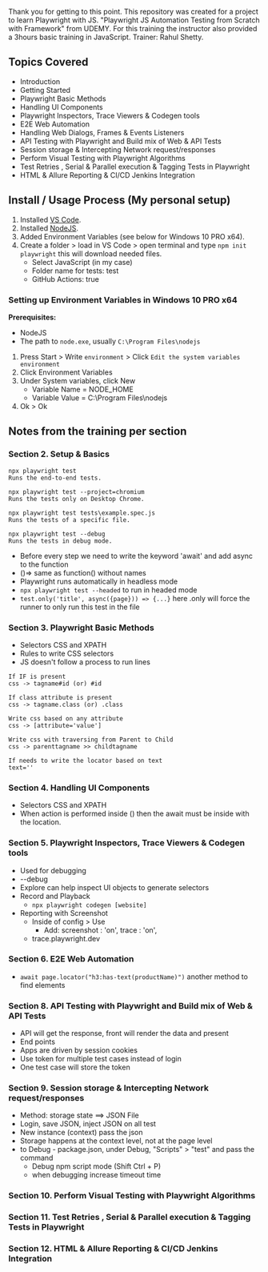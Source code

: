 Thank you for getting to this point. This repository was created for a project to learn Playwright with JS. "Playwright JS Automation Testing from Scratch with Framework" from UDEMY. For this training the instructor also provided a 3hours basic training in JavaScript. Trainer: Rahul Shetty.

## Topics Covered
- Introduction
- Getting Started
- Playwright Basic Methods
- Handling UI Components
- Playwright Inspectors, Trace Viewers & Codegen tools
- E2E Web Automation
- Handling Web Dialogs, Frames & Events Listeners
- API Testing with Playwright and Build mix of Web & API Tests
- Session storage & Intercepting Network request/responses
- Perform Visual Testing with Playwright Algorithms
- Test Retries , Serial & Parallel execution & Tagging Tests in Playwright
- HTML & Allure Reporting & CI/CD Jenkins Integration

## Install / Usage Process (My personal setup)
1. Installed [VS Code](https://code.visualstudio.com).
2. Installed [NodeJS](https://nodejs.org).
3. Added Environment Variables (see below for Windows 10 PRO x64).
4. Create a folder > load in VS Code > open terminal and type `npm init playwright` this will download needed files.
    - Select JavaScript (in my case)
    - Folder name for tests: test
    - GitHub Actions: true

### Setting up Environment Variables in Windows 10 PRO x64

**Prerequisites:**
- NodeJS
- The path to `node.exe`, usually `C:\Program Files\nodejs`

1. Press Start > Write `environment` > Click `Edit the system variables environment`
2. Click Environment Variables
3. Under System variables, click New
    - Variable Name = NODE_HOME
    - Variable Value = C:\Program Files\nodejs
4. Ok > Ok

## Notes from the training per section

### Section 2. Setup & Basics
```
npx playwright test
Runs the end-to-end tests.

npx playwright test --project=chromium
Runs the tests only on Desktop Chrome.

npx playwright test tests\example.spec.js
Runs the tests of a specific file.

npx playwright test --debug
Runs the tests in debug mode.
```
- Before every step we need to write the keyword 'await' and add async to the function
- ()=> same as function() without names
- Playwright runs automatically in headless mode
- `npx playwright test --headed` to run in headed mode
- `test.only('title', async({page})) => {...}` here .only will force the runner to only run this test in the file

### Section 3. Playwright Basic Methods
- Selectors CSS and XPATH
- Rules to write CSS selectors
- JS doesn't follow a process to run lines
```
If IF is present
css -> tagname#id (or) #id

If class attribute is present
css -> tagname.class (or) .class

Write css based on any attribute
css -> [attribute='value']

Write css with traversing from Parent to Child
css -> parenttagname >> childtagname

If needs to write the locator based on text
text=''
```

### Section 4. Handling UI Components
- Selectors CSS and XPATH
- When action is performed inside () then the await must be inside with the location. 

### Section 5. Playwright Inspectors, Trace Viewers & Codegen tools
- Used for debugging
- --debug
- Explore can help inspect UI objects to generate selectors
- Record and Playback
    - `npx playwright codegen [website]`
- Reporting with Screenshot
    - Inside of config > Use
        - Add: screenshot : 'on', trace : 'on',
    - trace.playwright.dev

### Section 6. E2E Web Automation
- `await page.locator("h3:has-text(productName)")` another method to find elements

### Section 8. API Testing with Playwright and Build mix of Web & API Tests
- API will get the response, front will render the data and present
- End points
- Apps are driven by session cookies
- Use token for multiple test cases instead of login
- One test case will store the token


### Section 9. Session storage & Intercepting Network request/responses
- Method: storage state ==> JSON File
- Login, save JSON, inject JSON on all test
- New instance (context) pass the json
- Storage happens at the context level, not at the page level
- to Debug - package.json, under Debug, "Scripts" > "test" and pass the command
    - Debug npm script mode (Shift Ctrl + P)
    - when debugging increase timeout time



### Section 10. Perform Visual Testing with Playwright Algorithms


### Section 11. Test Retries , Serial & Parallel execution & Tagging Tests in Playwright


### Section 12. HTML & Allure Reporting & CI/CD Jenkins Integration

